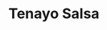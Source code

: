 ---              
layout: work
category: work
title: Tenayo Salsa
tags:
  shopify
redirect_to: http://tenayo.com/
color: 910
stroke_color: EECC18
---